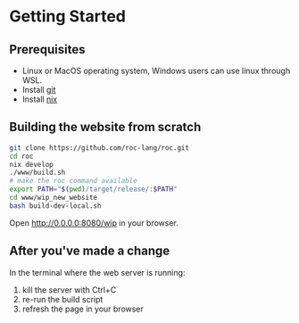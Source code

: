 
# Getting Started

## Prerequisites

- Linux or MacOS operating system, Windows users can use linux through WSL.
- Install [git](https://chat.openai.com/share/71fb3ae6-80d7-478c-8a27-a36aaa5ba921)
- Install [nix](https://nixos.org/download.html)

## Building the website from scratch

```bash
git clone https://github.com/roc-lang/roc.git
cd roc
nix develop
./www/build.sh
# make the roc command available 
export PATH="$(pwd)/target/release/:$PATH"
cd www/wip_new_website
bash build-dev-local.sh
```

Open http://0.0.0.0:8080/wip in your browser.

## After you've made a change

In the terminal where the web server is running:
1. kill the server with Ctrl+C
2. re-run the build script 
3. refresh the page in your browser